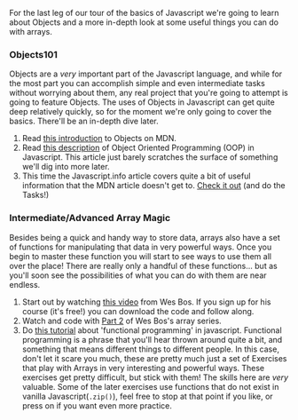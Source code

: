 For the last leg of our tour of the basics of Javascript we're going to learn about Objects and a more in-depth look at some useful things you can do with arrays.

### Objects101
Objects are a _very_ important part of the Javascript language, and while for the most part you can accomplish simple and even intermediate tasks without worrying about them, any real project that you're going to attempt is going to feature Objects.  The uses of Objects in Javascript can get quite deep relatively quickly, so for the moment we're only going to cover the basics.  There'll be an in-depth dive later.

1. Read [this introduction](https://developer.mozilla.org/en-US/docs/Learn/JavaScript/Objects/Basics) to Objects on MDN.
2. Read [this description](https://developer.mozilla.org/en-US/docs/Learn/JavaScript/Objects/Object-oriented_JS) of Object Oriented Programming (OOP) in Javascript.  This article just barely scratches the surface of something we'll dig into more later.
3. This time the Javascript.info article covers quite a bit of useful information that the MDN article doesn't get to.  [Check it out](http://javascript.info/object) (and do the Tasks!)

### Intermediate/Advanced Array Magic
Besides being a quick and handy way to store data, arrays also have a set of functions for manipulating that data in very powerful ways.  Once you begin to master these function you will start to see ways to use them all over the place! There are really only a handful of these functions... but as you'll soon see the possibilities of what you can do with them are near endless.

1. Start out by watching [this video](https://www.youtube.com/watch?v=HB1ZC7czKRs) from Wes Bos.  If you sign up for his course (it's free!) you can download the code and follow along.
2. Watch and code with [Part 2](https://www.youtube.com/watch?v=QNmRfyNg1lw) of Wes Bos's array series.
3. Do [this tutorial](http://reactivex.io/learnrx/) about 'functional programming' in javascript.  Functional programming is a phrase that you'll hear thrown around quite a bit, and something that means different things to different people.  In this case, don't let it scare you much, these are pretty much just a set of Exercises that play with Arrays in very interesting and powerful ways.  These exercises get pretty difficult, but stick with them!  The skills here are _very_ valuable.  Some of the later exercises use functions that do not exist in vanilla Javascript(`.zip()`), feel free to stop at that point if you like, or press on if you want even more practice.